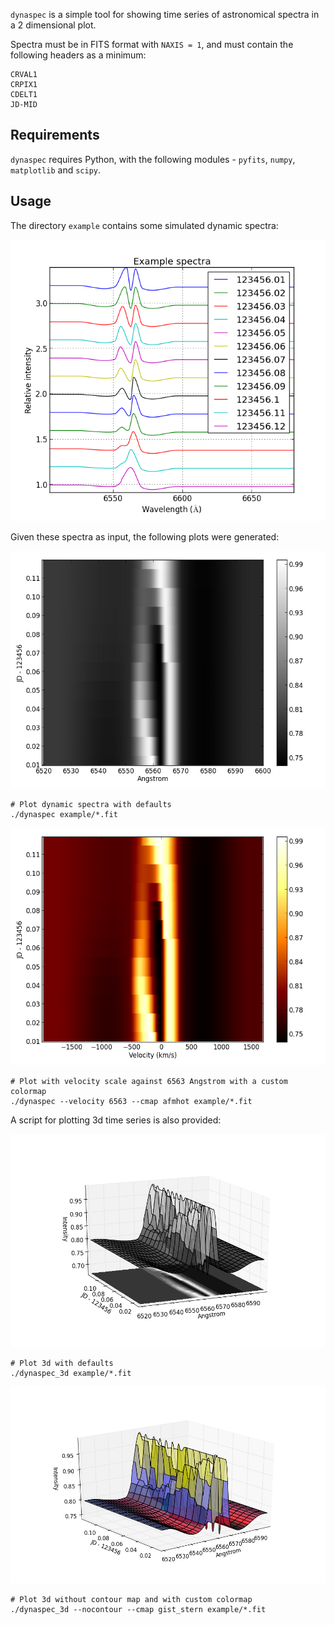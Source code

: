 `dynaspec` is a simple tool for showing time series of astronomical spectra
in a 2 dimensional plot.

Spectra must be in FITS format with `NAXIS = 1`, and must contain the following
headers as a minimum:

    CRVAL1
    CRPIX1
    CDELT1
    JD-MID

Requirements
------------
`dynaspec` requires Python, with the following modules - `pyfits`, `numpy`,
`matplotlib` and `scipy`.

Usage
-----
The directory `example` contains some simulated dynamic spectra:

![Example spectra](example_spectra.png)

Given these spectra as input, the following plots were generated:

![Standard plot](example_gray.png)

    # Plot dynamic spectra with defaults
    ./dynaspec example/*.fit

![Velocity and custom colormap](example_velocity.png)

    # Plot with velocity scale against 6563 Angstrom with a custom colormap
    ./dynaspec --velocity 6563 --cmap afmhot example/*.fit

A script for plotting 3d time series is also provided:

![3d plot with defaults](example_3d.png)

    # Plot 3d with defaults
    ./dynaspec_3d example/*.fit

![3d plot without contour and custom colormap](example_3d_nocontour.png)

    # Plot 3d without contour map and with custom colormap
    ./dynaspec_3d --nocontour --cmap gist_stern example/*.fit
